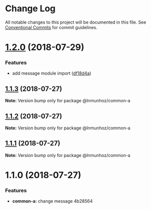 # Change Log

All notable changes to this project will be documented in this file.
See [Conventional Commits](https://conventionalcommits.org) for commit guidelines.

<a name="1.2.0"></a>
# [1.2.0](https://github.com/lnmunhoz/lerna-poc/compare/@lnmunhoz/common-a@1.1.3...@lnmunhoz/common-a@1.2.0) (2018-07-29)


### Features

* add message module import ([df18d4a](https://github.com/lnmunhoz/lerna-poc/commit/df18d4a))





<a name="1.1.3"></a>
## [1.1.3](https://github.com/lnmunhoz/lerna-poc/compare/@lnmunhoz/common-a@1.1.2...@lnmunhoz/common-a@1.1.3) (2018-07-27)




**Note:** Version bump only for package @lnmunhoz/common-a

<a name="1.1.2"></a>
## [1.1.2](/compare/@lnmunhoz/common-a@1.1.0...@lnmunhoz/common-a@1.1.2) (2018-07-27)




**Note:** Version bump only for package @lnmunhoz/common-a

<a name="1.1.1"></a>
## [1.1.1](/compare/@lnmunhoz/common-a@1.1.0...@lnmunhoz/common-a@1.1.1) (2018-07-27)




**Note:** Version bump only for package @lnmunhoz/common-a

<a name="1.1.0"></a>
# 1.1.0 (2018-07-27)


### Features

* **common-a:** change message 4b28564
